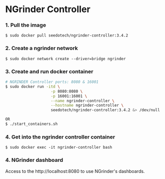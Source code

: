 # NGrinder Controller

### 1. Pull the image
```
$ sudo docker pull seedotech/ngrinder-controller:3.4.2
```

### 2. Create a ngrinder network
```
$ sudo docker network create --driver=bridge ngrinder
```

### 3. Create and run docker container

```sh
# NGRINDER Controller ports: 8080 & 16001
$ sudo docker run -itd \
					-p 8080:8080 \
					-p 16001:16001 \
					--name ngrinder-controller \
					--hostname ngrinder-controller \
					seedotech/ngrinder-controller:3.4.2 &> /dev/null

OR
$ ./start_containers.sh
```

### 4. Get into the ngrinder controller container
```
$ sudo docker exec -it ngrinder-controller bash
```

### 4. NGrinder dashboard

Access to the http://localhost:8080 to use NGrinder's dashboards.